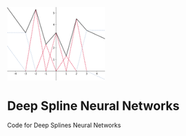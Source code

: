 <img src="https://github.com/joaquimcampos/DeepSplines/blob/master/img/deepspline_basis.svg" width=45% height=45%>

# Deep Spline Neural Networks

Code for Deep Splines Neural Networks
